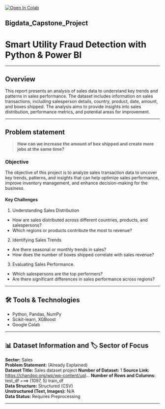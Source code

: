 <html>
  <body>
    <a href="https://colab.research.google.com/drive/1s8hRDZQ71k_WMWmr99lVKWUoq-EMBpQl#scrollTo=9MexvIQyAW_y">
      <img src="https://colab.research.google.com/assets/colab-badge.svg" alt="Open In Colab"/>
    </a>

## Bigdata_Capstone_Project
# Smart Utility Fraud Detection with Python & Power BI  

---

## Overview
This report presents an analysis of sales data to understand key trends and patterns in sales performance. The dataset includes information on sales transactions, including salesperson details, country, product, date, amount, and boxes shipped. The analysis aims to provide insights into sales distribution, performance metrics, and potential areas for improvement.

---
## Problem statement
> **How can we increase the amount of box shipped and create more jobs at the same time?**

### Objective
The objective of this project is to analyze sales transaction data to uncover key trends, patterns, and insights that can help optimize sales performance, improve inventory management, and enhance decision-making for the business.

#### Key Challenges
1. Understanding Sales Distribution
 - How are sales distributed across different countries, products, and salespersons?
 - Which regions or products contribute the most to revenue?
2. Identifying Sales Trends
 - Are there seasonal or monthly trends in sales?
 - How does the number of boxes shipped correlate with sales revenue?
3. Evaluating Sales Performance.
 - Which salespersons are the top performers?
 - Are there significant differences in sales performance across regions?

---
## 🛠️ Tools & Technologies

- Python, Pandas, NumPy  
- Scikit-learn, XGBoost  
- Google Colab    

---
## 📊 Dataset Information and 🏷️ Sector of Focus

**Sector:** Sales  
**Problem Statement:** (Already Explained) <br>
**Dataset Title:** Sales dataset project
**Number of Dataset:** 1 
**Source Link:** https://chandoo.org/wp/wp-content/upl...
**Number of Rows and Columns:**  test_df ===> (1097, 5)  train_df   <br>
**Data Structure:** Structured (CSV) <br>
**Unstructured (Text, Images):** N/A <br>
**Data Status:** Requires Preprocessing <br>

---
  </body>
</html>
